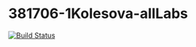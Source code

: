 # 381706-1Kolesova-allLabs

[![Build Status](https://travis-ci.org/381706-1KolesovaChristina/381706-1Kolesova-allLabs.svg?branch=Polish)](https://travis-ci.org/381706-1KolesovaChristina/381706-1Kolesova-allLabs)
